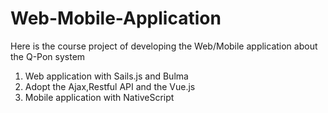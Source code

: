 # Web-Mobile-Application
Here is the course project of developing the Web/Mobile application about the Q-Pon system
1. Web application with Sails.js and Bulma
2. Adopt the Ajax,Restful API and the Vue.js
4. Mobile application with NativeScript
